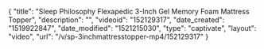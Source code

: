 {
    "title": "Sleep Philosophy Flexapedic 3-Inch Gel Memory Foam Mattress Topper",
    "description": "",
    "videoid": "152129317",
    "date_created": "1519922847",
    "date_modified": "1521215030",
    "type": "captivate",
    "layout": "video",
    "url": "\/v\/sp-3inchmattresstopper-mp4\/152129317"
}